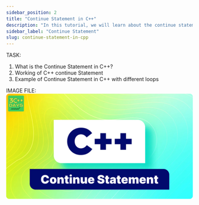 ```yaml
---
sidebar_position: 2
title: "Continue Statement in C++"
description: "In this tutorial, we will learn about the continue statement in C++ programming with the help of examples. The continue statement is used to skip the current iteration of the loop and continue with the next iteration."
sidebar_label: "Continue Statement"
slug: continue-statement-in-cpp
---
```


TASK:

1. What is the Continue Statement in C++?
2. Working of C++ continue Statement
3. Example of Continue Statement in C++ with different loops


IMAGE FILE:
![Continue Statement](../../static/img/day-06/continue-statement.png)